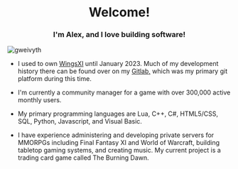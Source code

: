 <h1 align="center">Welcome!</h1>
<h3 align="center">I'm Alex, and I love building software!</h3>

<p align="left"> <img src="https://komarev.com/ghpvc/?username=gweivyth&label=Profile%20views&color=0e75b6&style=flat" alt="gweivyth" /> </p>

- I used to own <a href="https://wingsxi.com/" target="_blank">WingsXI</a> until January 2023.  Much of my development history there can be found over on my <a href="https://gitlab.com/Gweivyth" target="_blank">Gitlab,</a> which was my primary git platform during this time.

- I'm currently a community manager for a game with over 300,000 active monthly users.

- My primary programming languages are Lua, C++, C#, HTML5/CSS, SQL, Python, Javascript, and Visual Basic.

- I have experience administering and developing private servers for MMORPGs including Final Fantasy XI and World of Warcraft, building tabletop gaming systems, and creating music.  My current project is a trading card game called The Burning Dawn.
